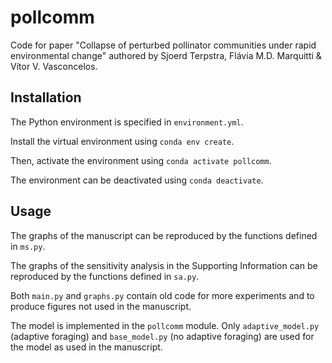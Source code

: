 # pollcomm
Code for paper "Collapse of perturbed pollinator communities under rapid environmental change" authored by Sjoerd Terpstra, Flávia M.D. Marquitti & Vítor V. Vasconcelos.

## Installation
The Python environment is specified in ```environment.yml```.

Install the virtual environment using ```conda env create```.

Then, activate the environment using ```conda activate pollcomm```.

The environment can be deactivated using ```conda deactivate```.

## Usage
The graphs of the manuscript can be reproduced by the functions defined in ```ms.py```.

The graphs of the sensitivity analysis in the Supporting Information can be reproduced by the functions defined in ```sa.py```.

Both ```main.py``` and ```graphs.py``` contain old code for more experiments and to produce figures not used
in the manuscript.

The model is implemented in the ```pollcomm``` module. Only ```adaptive_model.py``` (adaptive foraging)
and ```base_model.py``` (no adaptive foraging) are used for the model as used in the manuscript.
